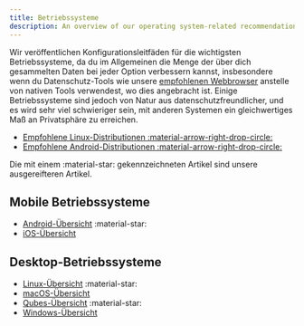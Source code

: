 ```yaml
---
title: Betriebssysteme
description: An overview of our operating system-related recommendations for all major computing hardware.
---
```


Wir veröffentlichen Konfigurationsleitfäden für die wichtigsten Betriebssysteme, da du im Allgemeinen die Menge der über dich gesammelten Daten bei jeder Option verbessern kannst, insbesondere wenn du Datenschutz-Tools wie unsere [empfohlenen Webbrowser](../desktop-browsers.md) anstelle von nativen Tools verwendest, wo dies angebracht ist. Einige Betriebssysteme sind jedoch von Natur aus datenschutzfreundlicher, und es wird sehr viel schwieriger sein, mit anderen Systemen ein gleichwertiges Maß an Privatsphäre zu erreichen.

- [Empfohlene Linux-Distributionen :material-arrow-right-drop-circle:](../desktop.md)
- [Empfohlene Android-Distributionen :material-arrow-right-drop-circle:](../android/distributions.md)

Die mit einem :material-star: gekennzeichneten Artikel sind unsere ausgereifteren Artikel.

## Mobile Betriebssysteme

- [Android-Übersicht](android-overview.md) :material-star:
- [iOS-Übersicht](ios-overview.md)

## Desktop-Betriebssysteme

- [Linux-Übersicht](linux-overview.md) :material-star:
- [macOS-Übersicht](macos-overview.md)
- [Qubes-Übersicht](qubes-overview.md) :material-star:
- [Windows-Übersicht](windows/index.md)

